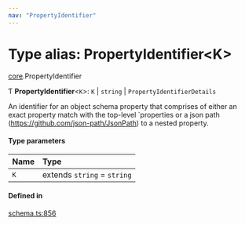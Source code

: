 ```yaml
---
nav: "PropertyIdentifier"
---
```

# Type alias: PropertyIdentifier<K\>

[core](../modules/core.md).PropertyIdentifier

Ƭ **PropertyIdentifier**<`K`\>: `K` \| `string` \| `PropertyIdentifierDetails`

An identifier for an object schema property that comprises of either an exact property match with the top-level
`properties or a json path (https://github.com/json-path/JsonPath) to a nested property.

#### Type parameters

| Name | Type |
| :------ | :------ |
| `K` | extends `string` = `string` |

#### Defined in

[schema.ts:856](https://github.com/coda/packs-sdk/blob/main/schema.ts#L856)
